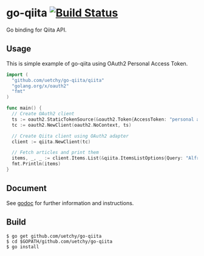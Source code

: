 # go-qiita [![Build Status](https://travis-ci.com/uetchy/go-qiita.svg)](https://travis-ci.org/uetchy/go-qiita)
Go binding for Qiita API.

## Usage
This is simple example of go-qiita using OAuth2 Personal Access Token.

```go
import (
  "github.com/uetchy/go-qiita/qiita"
  "golang.org/x/oauth2"
  "fmt"
)

func main() {
  // Create OAuth2 client
  ts := oauth2.StaticTokenSource(&oauth2.Token{AccessToken: "personal access token"})
  tc := oauth2.NewClient(oauth2.NoContext, ts)

  // Create Qiita client using OAuth2 adapter
  client := qiita.NewClient(tc)

  // Fetch articles and print them
  items, _, _ := client.Items.List(&qiita.ItemsListOptions{Query: "Alfred"})
  fmt.Println(items)
}
```

## Document

See [godoc](http://godoc.org/github.com/uetchy/go-qiita) for further information and instructions.

## Build

```
$ go get github.com/uetchy/go-qiita
$ cd $GOPATH/github.com/uetchy/go-qiita
$ go install
```
